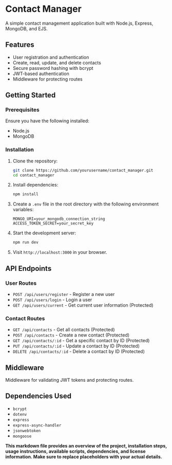# Contact Manager

A simple contact management application built with Node.js, Express, MongoDB, and EJS.

## Features

- User registration and authentication
- Create, read, update, and delete contacts
- Secure password hashing with bcrypt
- JWT-based authentication
- Middleware for protecting routes

## Getting Started

### Prerequisites

Ensure you have the following installed:

- Node.js
- MongoDB

### Installation

1. Clone the repository:

    ```bash
    git clone https://github.com/yourusername/contact_manager.git
    cd contact_manager
    ```

2. Install dependencies:

    ```bash
    npm install
    ```

3. Create a `.env` file in the root directory with the following environment variables:

    ```
    MONGO_URI=your_mongodb_connection_string
    ACCESS_TOKEN_SECRET=your_secret_key
    ```

4. Start the development server:

    ```bash
    npm run dev
    ```

5. Visit `http://localhost:3000` in your browser.

## API Endpoints

### User Routes

- `POST /api/users/register` - Register a new user
- `POST /api/users/login` - Login a user
- `GET /api/users/current` - Get current user information (Protected)

### Contact Routes

- `GET /api/contacts` - Get all contacts (Protected)
- `POST /api/contacts` - Create a new contact (Protected)
- `GET /api/contacts/:id` - Get a specific contact by ID (Protected)
- `PUT /api/contacts/:id` - Update a contact by ID (Protected)
- `DELETE /api/contacts/:id` - Delete a contact by ID (Protected)

## Middleware

Middleware for validating JWT tokens and protecting routes.

## Dependencies Used 

- `bcrypt` 
- `dotenv` 
- `express` 
- `express-async-handler` 
- `jsonwebtoken`
- `mongoose`

**This markdown file provides an overview of the project, installation steps, usage instructions, available scripts, dependencies, and license information. Make sure to replace placeholders with your actual details.**
